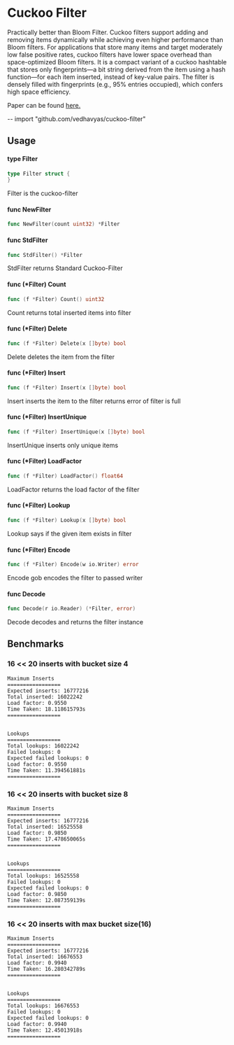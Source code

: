 # Cuckoo Filter

Practically better than Bloom Filter. Cuckoo filters support adding and removing items dynamically while achieving even higher performance than Bloom filters. For applications that store many items and target moderately low false positive rates, cuckoo filters have lower space overhead than space-optimized Bloom filters. It is a compact variant of a cuckoo hashtable that stores only fingerprints—a bit string derived from the item using a hash function—for each item inserted, instead of key-value pairs. The filter is densely filled with fingerprints (e.g., 95% entries occupied), which confers high space efficiency.

Paper can be found [here.](https://www.cs.cmu.edu/~dga/papers/cuckoo-conext2014.pdf)

--
    import "github.com/vedhavyas/cuckoo-filter"


## Usage

#### type Filter

```go
type Filter struct {
}
```

Filter is the cuckoo-filter

#### func  NewFilter

```go
func NewFilter(count uint32) *Filter
```

#### func  StdFilter

```go
func StdFilter() *Filter
```
StdFilter returns Standard Cuckoo-Filter

#### func (*Filter) Count

```go
func (f *Filter) Count() uint32
```
Count returns total inserted items into filter

#### func (*Filter) Delete

```go
func (f *Filter) Delete(x []byte) bool
```
Delete deletes the item from the filter

#### func (*Filter) Insert

```go
func (f *Filter) Insert(x []byte) bool
```
Insert inserts the item to the filter returns error of filter is full

#### func (*Filter) InsertUnique

```go
func (f *Filter) InsertUnique(x []byte) bool
```
InsertUnique inserts only unique items

#### func (*Filter) LoadFactor

```go
func (f *Filter) LoadFactor() float64
```
LoadFactor returns the load factor of the filter

#### func (*Filter) Lookup

```go
func (f *Filter) Lookup(x []byte) bool
```
Lookup says if the given item exists in filter

#### func (*Filter) Encode

```go
func (f *Filter) Encode(w io.Writer) error
```
Encode gob encodes the filter to passed writer

#### func Decode

```go
func Decode(r io.Reader) (*Filter, error)
```
Decode decodes and returns the filter instance


## Benchmarks

### 16 << 20 inserts with bucket size 4
```
Maximum Inserts
=================
Expected inserts: 16777216
Total inserted: 16022242
Load factor: 0.9550
Time Taken: 18.118615793s
=================


Lookups
=================
Total lookups: 16022242
Failed lookups: 0
Expected failed lookups: 0
Load factor: 0.9550
Time Taken: 11.394561881s
=================
```

### 16 << 20 inserts with bucket size 8
```
Maximum Inserts
=================
Expected inserts: 16777216
Total inserted: 16525558
Load factor: 0.9850
Time Taken: 17.478650065s
=================


Lookups
=================
Total lookups: 16525558
Failed lookups: 0
Expected failed lookups: 0
Load factor: 0.9850
Time Taken: 12.087359139s
=================

```

### 16 << 20 inserts with max bucket size(16)
```
Maximum Inserts
=================
Expected inserts: 16777216
Total inserted: 16676553
Load factor: 0.9940
Time Taken: 16.280342789s
=================


Lookups
=================
Total lookups: 16676553
Failed lookups: 0
Expected failed lookups: 0
Load factor: 0.9940
Time Taken: 12.45013918s
=================

```